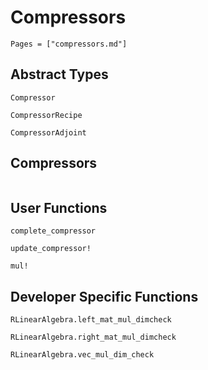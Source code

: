 # Compressors 

```@contents
Pages = ["compressors.md"]
```

## Abstract Types

```@docs
Compressor

CompressorRecipe

CompressorAdjoint
```

## Compressors
```@docs

```

## User Functions
```@docs
complete_compressor

update_compressor!

mul!
```

## Developer Specific Functions
```@docs
RLinearAlgebra.left_mat_mul_dimcheck

RLinearAlgebra.right_mat_mul_dimcheck

RLinearAlgebra.vec_mul_dim_check
```
